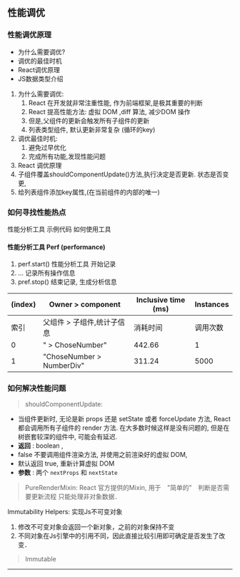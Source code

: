## 性能调优

### 性能调优原理

- 为什么需要调优?
- 调优的最佳时机
- React调优原理
- JS数据类型介绍

1. 为什么需要调优:
   1. React 在开发就非常注重性能, 作为前端框架,是极其重要的判断
   2. React 提高性能方法: 虚拟 DOM ,diff 算法, 减少DOM 操作
   3. 但是,父组件的更新会触发所有子组件的更新
   4. 列表类型组件, 默认更新非常复杂 (循环的key)
2. 调优最佳时机:
   1. 避免过早优化
   2. 完成所有功能,发现性能问题
3. React 调优原理
  1. 子组件覆盖shouldComponentUpdate()方法,执行决定是否更新. 状态是否变更,
  2. 给列表组件添加key属性,(在当前组件的内部的唯一)


### 如何寻找性能热点

性能分析工具
示例代码
如何使用工具

#### 性能分析工具 Perf (performance)

1. perf.start() 性能分析工具 开始记录
2. ... 记录所有操作信息
3. pref.stop() 结束记录, 生成分析信息


(index)   | Owner > component         | Inclusive time (ms) | Instances
----------|---------------------------|---------------------|----------
索引       | 父组件 > 子组件,统计子信息    | 消耗时间	           | 调用次数
0	        | "<root> > ChoseNumber"    | 442.66	            | 1
1	        | "ChoseNumber > NumberDiv" | 311.24              |	5000



### 如何解决性能问题


> shouldComponentUpdate:
- 当组件更新时, 无论是新 props 还是 setState 或者 forceUpdate 方法, React 都会调用所有子组件的 render 方法. 在大多数时候这样是没有问题的, 但是在树嵌套较深的组件中, 可能会有延迟.  
- __返回__ : boolean ,
- false 不要调用组件渲染方法, 并使用之前渲染好的虚拟 DOM,
- 默认返回 true, 重新计算虚拟 DOM
- __参数__ : 两个 `nextProps` 和 `nextState`

> PureRenderMixin: React 官方提供的Mixin, 用于　"简单的"　判断是否需要更新流程
只能处理非对象数据．

Immutability Helpers: 实现Js不可变对象　　
1. 修改不可变对象会返回一个新对象，之前的对象保持不变
2. 不同对象在Js引擎中的引用不同，因此直接比较引用即可确定是否发生了改变．


> Immutable






- - -
